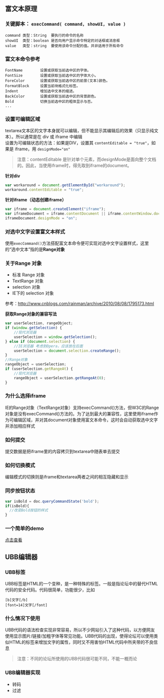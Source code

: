 ## 富文本原理

### 关键脚本： `execCommand( command, showUI, value )`

	command 类型：String  要执行的命令的名称
	showUI  类型：boolean 是否向用户显示命令特定的对话框或消息框
	value   类型：string  要使用该命令分配的值。并非适用于所有命令

### 富文本命令参考

	FontName        设置或获取当前选中区的字体。
	FontSize        设置或获取当前选中区的字体大小。
	ForeColor       设置或获取当前选中区的前景(文本)颜色。
	FormatBlock     设置当前块格式化标签。
	Indent          增加选中文本的缩进。
	BackColor       设置或获取当前选中区的背景颜色。
	Bold            切换当前选中区的粗体显示与否。
	...

### 设置可编辑区域

textarea文本区的文字本身就可以编辑，但不能显示其编辑后的效果（只显示纯文本）。所以通常是在 div 或 iframe 中编辑  
设置为可编辑状态的方法：如果是DIV，设置其 `contentEditable = "true"`，如果是 iframe，用 `designMode="on"`

> 注意：contentEditable 是针对单个元素，而designMode是面向整个文档的。因此，当使用iframe时，得先取到iframe的document。

**针对div**
```js
var workaround = document.getElementById("workaround");
workaround.contentEditable = "true";
```
**针对iframe（动态创建iframe）**
```js
var iframe = document.createElement("iframe");
var iframeDocument = iframe.contentDocument || iframe.contentWindow.document;
iframeDocument.designMode = "on";
```

### 对选中文字设置富文本样式
使用`execCommand()`方法搭配富文本命令便可实现对选中文字设置样式，这里的“选中文本”指的是**Range对象**

### 关于Range 对象

* 标准 Range 对象
* TextRange 对象
* selection 对象
* IE下的 selection 对象

参考：http://www.cnblogs.com/rainman/archive/2010/08/08/1795173.html

**获取Range对象的兼容写法**
```js
var userSelection, rangeObject;
if (window.getSelection) {
    //现代浏览器
    userSelection = window.getSelection();
} else if (document.selection) {
    //IE浏览器 考虑到Opera，应该放在后面
    userSelection = document.selection.createRange();
}
//Range对象
rangeObject = userSelection;
if (userSelection.getRangeAt) {
    //现代浏览器
    rangeObject = userSelection.getRangeAt(0);
}
```

### 为什么选择iframe
IE的Range对象（TextRange对象）支持execCommand()方法，但W3C的Range对象是没有execCommand()方法的。为了达到最大的兼容性，这里使用iframe作为可编辑区域，并对其document对象使用富文本命令，这时会自动获取选中文字并添加相应样式

### 如何提交
提交数据是把iframe里的内容拷贝到textarea中随表单去提交

### 如何切换模式
编辑模式的切换则是iframe和textarea两者之间的相互隐藏和显示

### 同步按钮状态
```js
var isBold = doc.queryCommandState('bold'); 
if(isBold){ 
  //改变Bold按钮的样式 
} 
```

### 一个简单的demo
[点击查看](../demo/editor.html)

## UBB编辑器

### UBB标签
UBB标签是HTML的一个变种，是一种特殊的标签。一般是指论坛中的替代HTML代码的安全代码。代码很简单，功能很少，比如

	[b]文字[/b]
	[font=14]文字[/font]

### 什么情况下使用
UBB代码的语法检查实现非常容易，所以不少网站引入了这种代码，以方便网友使用显示图片/链接/加粗字体等常见功能。UBB代码的出现，使得论坛可以使用类似HTML的标签来增加文字的属性，同时又不用害怕HTML代码中所夹带的不良信息

> 注意：不同的论坛所使用的UBB代码很可能不同，不能一概而论

### UBB编辑器实现
* 转码
* 过滤